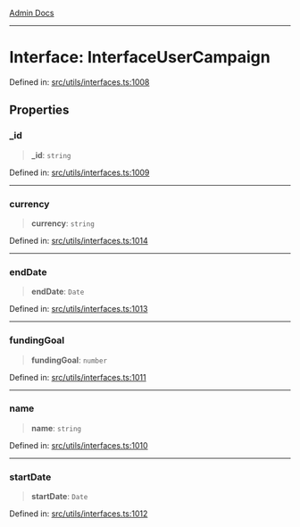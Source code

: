 [Admin Docs](/)

***

# Interface: InterfaceUserCampaign

Defined in: [src/utils/interfaces.ts:1008](https://github.com/PalisadoesFoundation/talawa-admin/blob/main/src/utils/interfaces.ts#L1008)

## Properties

### \_id

> **\_id**: `string`

Defined in: [src/utils/interfaces.ts:1009](https://github.com/PalisadoesFoundation/talawa-admin/blob/main/src/utils/interfaces.ts#L1009)

***

### currency

> **currency**: `string`

Defined in: [src/utils/interfaces.ts:1014](https://github.com/PalisadoesFoundation/talawa-admin/blob/main/src/utils/interfaces.ts#L1014)

***

### endDate

> **endDate**: `Date`

Defined in: [src/utils/interfaces.ts:1013](https://github.com/PalisadoesFoundation/talawa-admin/blob/main/src/utils/interfaces.ts#L1013)

***

### fundingGoal

> **fundingGoal**: `number`

Defined in: [src/utils/interfaces.ts:1011](https://github.com/PalisadoesFoundation/talawa-admin/blob/main/src/utils/interfaces.ts#L1011)

***

### name

> **name**: `string`

Defined in: [src/utils/interfaces.ts:1010](https://github.com/PalisadoesFoundation/talawa-admin/blob/main/src/utils/interfaces.ts#L1010)

***

### startDate

> **startDate**: `Date`

Defined in: [src/utils/interfaces.ts:1012](https://github.com/PalisadoesFoundation/talawa-admin/blob/main/src/utils/interfaces.ts#L1012)
